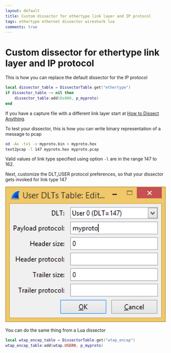 ```yaml
---
layout: default
title: Custom dissector for ethertype link layer and IP protocol
tags: ethertype ethernet dissector wireshark lua
comments: true
---
```

# Custom dissector for ethertype link layer and IP protocol

This is how you can replace the default dissector for the IP protocol

```lua
local dissector_table = DissectorTable.get("ethertype")
if dissector_table ~= nil then
    dissector_table:add(0x800, p_myproto)
end
```

If you have a capture file with a different link layer start at [How to Dissect Anything](http://wiki.wireshark.org/HowToDissectAnything).

To test your dissector, this is how you can write binary representation of a message to pcap

```bash
od -Ax -tx1 -v myproto.bin > myproto.hex
text2pcap -l 147 myproto.hex myproto.pcap
```

Valid values of link type specified using option `-l` are in the range 147 to 162.

Next, customize the DLT_USER protocol preferences, so that your dissector gets invoked for link type 147

![DLT_USER protocol preference](/assets/img/wireshark-dlt-preferences.png)

You can do the same thing from a Lua dissector

```lua
local wtap_encap_table = DissectorTable.get("wtap_encap")
wtap_encap_table:add(wtap.USER0, p_myproto)
```
